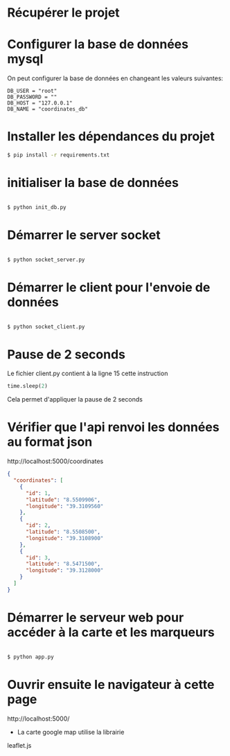 # Récupérer le projet

# Configurer la base de données mysql

On peut configurer la base de données en changeant les valeurs suivantes:

```
DB_USER = "root"
DB_PASSWORD = ""
DB_HOST = "127.0.0.1"
DB_NAME = "coordinates_db"
```

# Installer les dépendances du projet

```bash
$ pip install -r requirements.txt
```

# initialiser la base de données

```bash

$ python init_db.py

```

# Démarrer le server socket

```bash

$ python socket_server.py

```

# Démarrer le client pour l'envoie de données

```bash

$ python socket_client.py

```

# Pause de 2 seconds

Le fichier client.py contient à la ligne 15 cette instruction

```python
time.sleep(2)
```

Cela permet d'appliquer la pause de 2 seconds

# Vérifier que l'api renvoi les données au format json

http://localhost:5000/coordinates

```json
{
  "coordinates": [
    {
      "id": 1,
      "latitude": "8.5509906",
      "longitude": "39.3109560"
    },
    {
      "id": 2,
      "latitude": "8.5508500",
      "longitude": "39.3108900"
    },
    {
      "id": 3,
      "latitude": "8.5471500",
      "longitude": "39.3128000"
    }
  ]
}
```

# Démarrer le serveur web pour accéder à la carte et les marqueurs

```bash

$ python app.py

```

# Ouvrir ensuite le navigateur à cette page

http://localhost:5000/

- La carte google map utilise la librairie

leaflet.js
